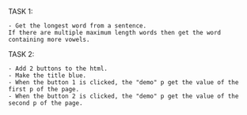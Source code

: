 TASK 1: 

	- Get the longest word from a sentence. 
	If there are multiple maximum length words then get the word containing more vowels.

TASK 2:

    - Add 2 buttons to the html.
    - Make the title blue.
    - When the button 1 is clicked, the "demo" p get the value of the first p of the page.
    - When the button 2 is clicked, the "demo" p get the value of the second p of the page.

